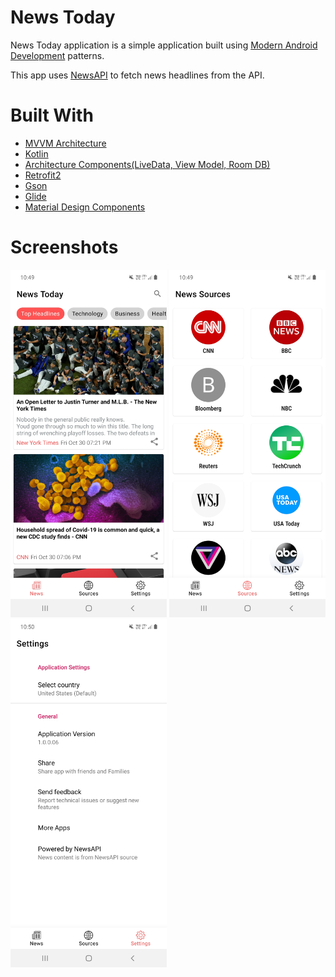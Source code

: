 # News Today
News Today application is a simple application built using [Modern Android Development](https://developer.android.com/modern-android-development) patterns.

This app uses [NewsAPI](https://newsapi.org/) to fetch news headlines from the API.

# Built With
  - [MVVM Architecture](https://en.wikipedia.org/wiki/Model%E2%80%93view%E2%80%93viewmodel)
  - [Kotlin](https://kotlinlang.org/)
  - [Architecture Components(LiveData, View Model, Room DB)](https://developer.android.com/topic/libraries/architecture)
  - [Retrofit2](https://square.github.io/retrofit/)
  - [Gson](https://github.com/google/gson)
  - [Glide](https://github.com/bumptech/glide)
  - [Material Design Components](https://material.io/components)

# Screenshots
<img src="screenshots/headlines.jpg" width="250">  <img src="screenshots/sources.jpg" width="250">  <img src="screenshots/settings.jpg" width="250">
